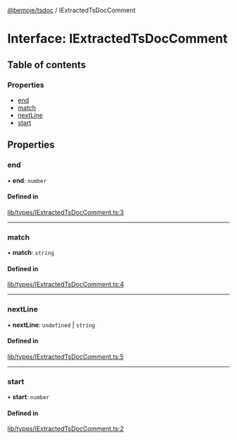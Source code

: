 [@bemoje/tsdoc](https://github.com/bemoje/tsmono/blob/main/pkg/tsdoc/docs/md/index.md) / IExtractedTsDocComment

# Interface: IExtractedTsDocComment

## Table of contents

### Properties

- [end](https://github.com/bemoje/tsmono/blob/main/pkg/tsdoc/docs/md/interfaces/IExtractedTsDocComment.md#end)
- [match](https://github.com/bemoje/tsmono/blob/main/pkg/tsdoc/docs/md/interfaces/IExtractedTsDocComment.md#match)
- [nextLine](https://github.com/bemoje/tsmono/blob/main/pkg/tsdoc/docs/md/interfaces/IExtractedTsDocComment.md#nextline)
- [start](https://github.com/bemoje/tsmono/blob/main/pkg/tsdoc/docs/md/interfaces/IExtractedTsDocComment.md#start)

## Properties

### end

• **end**: `number`

#### Defined in

[lib/types/IExtractedTsDocComment.ts:3](https://github.com/bemoje/tsmono/blob/ad6c8c6/pkg/tsdoc/src/lib/types/IExtractedTsDocComment.ts#L3)

___

### match

• **match**: `string`

#### Defined in

[lib/types/IExtractedTsDocComment.ts:4](https://github.com/bemoje/tsmono/blob/ad6c8c6/pkg/tsdoc/src/lib/types/IExtractedTsDocComment.ts#L4)

___

### nextLine

• **nextLine**: `undefined` \| `string`

#### Defined in

[lib/types/IExtractedTsDocComment.ts:5](https://github.com/bemoje/tsmono/blob/ad6c8c6/pkg/tsdoc/src/lib/types/IExtractedTsDocComment.ts#L5)

___

### start

• **start**: `number`

#### Defined in

[lib/types/IExtractedTsDocComment.ts:2](https://github.com/bemoje/tsmono/blob/ad6c8c6/pkg/tsdoc/src/lib/types/IExtractedTsDocComment.ts#L2)
